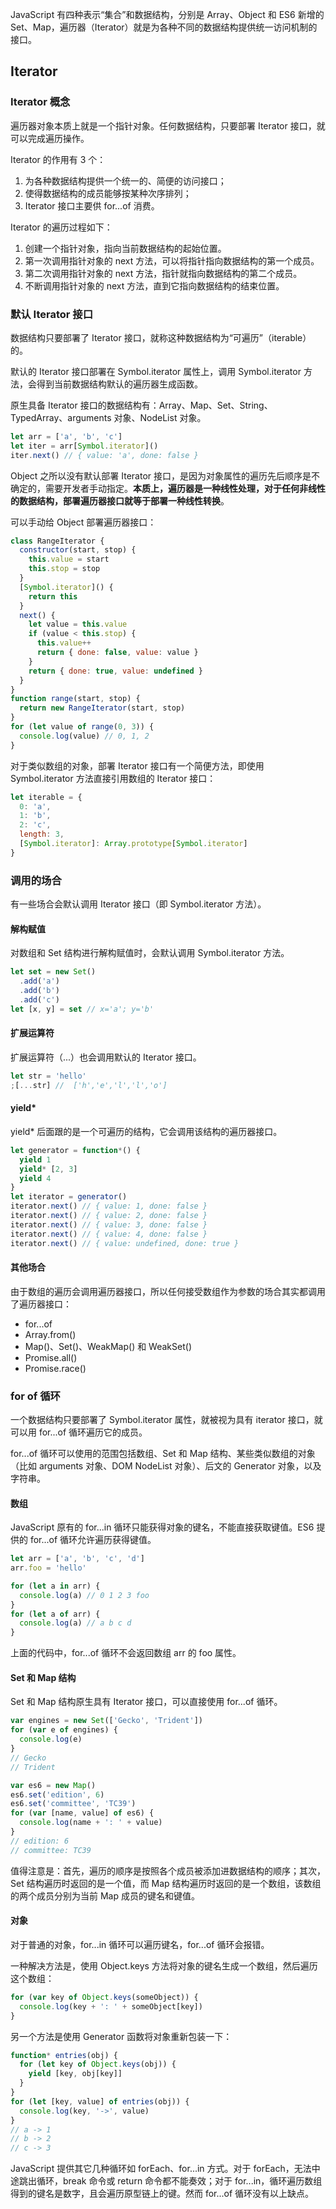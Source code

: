 [author=ke-ta]: # 'https://i.loli.net/2018/12/09/5c0cc2487465c.jpg'

JavaScript 有四种表示“集合”和数据结构，分别是 Array、Object 和 ES6 新增的 Set、Map，遍历器（Iterator）就是为各种不同的数据结构提供统一访问机制的接口。

## Iterator

### Iterator 概念

遍历器对象本质上就是一个指针对象。任何数据结构，只要部署 Iterator 接口，就可以完成遍历操作。

Iterator 的作用有 3 个：

1. 为各种数据结构提供一个统一的、简便的访问接口；
2. 使得数据结构的成员能够按某种次序排列；
3. Iterator 接口主要供 for...of 消费。

Iterator 的遍历过程如下：

1. 创建一个指针对象，指向当前数据结构的起始位置。
2. 第一次调用指针对象的 next 方法，可以将指针指向数据结构的第一个成员。
3. 第二次调用指针对象的 next 方法，指针就指向数据结构的第二个成员。
4. 不断调用指针对象的 next 方法，直到它指向数据结构的结束位置。

### 默认 Iterator 接口

数据结构只要部署了 Iterator 接口，就称这种数据结构为“可遍历”（iterable）的。

默认的 Iterator 接口部署在 Symbol.iterator 属性上，调用 Symbol.iterator 方法，会得到当前数据结构默认的遍历器生成函数。

原生具备 Iterator 接口的数据结构有：Array、Map、Set、String、TypedArray、arguments 对象、NodeList 对象。

```javascript
let arr = ['a', 'b', 'c']
let iter = arr[Symbol.iterator]()
iter.next() // { value: 'a', done: false }
```

Object 之所以没有默认部署 Iterator 接口，是因为对象属性的遍历先后顺序是不确定的，需要开发者手动指定。**本质上，遍历器是一种线性处理，对于任何非线性的数据结构，部署遍历器接口就等于部署一种线性转换**。

可以手动给 Object 部署遍历器接口：

```javascript
class RangeIterator {
  constructor(start, stop) {
    this.value = start
    this.stop = stop
  }
  [Symbol.iterator]() {
    return this
  }
  next() {
    let value = this.value
    if (value < this.stop) {
      this.value++
      return { done: false, value: value }
    }
    return { done: true, value: undefined }
  }
}
function range(start, stop) {
  return new RangeIterator(start, stop)
}
for (let value of range(0, 3)) {
  console.log(value) // 0, 1, 2
}
```

对于类似数组的对象，部署 Iterator 接口有一个简便方法，即使用 Symbol.iterator 方法直接引用数组的 Iterator 接口：

```javascript
let iterable = {
  0: 'a',
  1: 'b',
  2: 'c',
  length: 3,
  [Symbol.iterator]: Array.prototype[Symbol.iterator]
}
```

### 调用的场合

有一些场合会默认调用 Iterator 接口（即 Symbol.iterator 方法）。

#### 解构赋值

对数组和 Set 结构进行解构赋值时，会默认调用 Symbol.iterator 方法。

```javascript
let set = new Set()
  .add('a')
  .add('b')
  .add('c')
let [x, y] = set // x='a'; y='b'
```

#### 扩展运算符

扩展运算符（...）也会调用默认的 Iterator 接口。

```javascript
let str = 'hello'
;[...str] //  ['h','e','l','l','o']
```

#### yield\*

yield\* 后面跟的是一个可遍历的结构，它会调用该结构的遍历器接口。

```javascript
let generator = function*() {
  yield 1
  yield* [2, 3]
  yield 4
}
let iterator = generator()
iterator.next() // { value: 1, done: false }
iterator.next() // { value: 2, done: false }
iterator.next() // { value: 3, done: false }
iterator.next() // { value: 4, done: false }
iterator.next() // { value: undefined, done: true }
```

#### 其他场合

由于数组的遍历会调用遍历器接口，所以任何接受数组作为参数的场合其实都调用了遍历器接口：

- for...of
- Array.from()
- Map()、Set()、WeakMap() 和 WeakSet()
- Promise.all()
- Promise.race()

### for of 循环

一个数据结构只要部署了 Symbol.iterator 属性，就被视为具有 iterator 接口，就可以用 for...of 循环遍历它的成员。

for...of 循环可以使用的范围包括数组、Set 和 Map 结构、某些类似数组的对象（比如 arguments 对象、DOM NodeList 对象）、后文的 Generator 对象，以及字符串。

#### 数组

JavaScript 原有的 for...in 循环只能获得对象的键名，不能直接获取键值。ES6 提供的 for...of 循环允许遍历获得键值。

```javascript
let arr = ['a', 'b', 'c', 'd']
arr.foo = 'hello'

for (let a in arr) {
  console.log(a) // 0 1 2 3 foo
}
for (let a of arr) {
  console.log(a) // a b c d
}
```

上面的代码中，for...of 循环不会返回数组 arr 的 foo 属性。

#### Set 和 Map 结构

Set 和 Map 结构原生具有 Iterator 接口，可以直接使用 for...of 循环。

```javascript
var engines = new Set(['Gecko', 'Trident'])
for (var e of engines) {
  console.log(e)
}
// Gecko
// Trident

var es6 = new Map()
es6.set('edition', 6)
es6.set('committee', 'TC39')
for (var [name, value] of es6) {
  console.log(name + ': ' + value)
}
// edition: 6
// committee: TC39
```

值得注意是：首先，遍历的顺序是按照各个成员被添加进数据结构的顺序；其次，Set 结构遍历时返回的是一个值，而 Map 结构遍历时返回的是一个数组，该数组的两个成员分别为当前 Map 成员的键名和键值。

#### 对象

对于普通的对象，for...in 循环可以遍历键名，for...of 循环会报错。

一种解决方法是，使用 Object.keys 方法将对象的键名生成一个数组，然后遍历这个数组：

```javascript
for (var key of Object.keys(someObject)) {
  console.log(key + ': ' + someObject[key])
}
```

另一个方法是使用 Generator 函数将对象重新包装一下：

```javascript
function* entries(obj) {
  for (let key of Object.keys(obj)) {
    yield [key, obj[key]]
  }
}
for (let [key, value] of entries(obj)) {
  console.log(key, '->', value)
}
// a -> 1
// b -> 2
// c -> 3
```

JavaScript 提供其它几种循环如 forEach、for...in 方式。对于 forEach，无法中途跳出循环，break 命令或 return 命令都不能奏效；对于 for...in，循环遍历数组得到的键名是数字，且会遍历原型链上的键。然而 for...of 循环没有以上缺点。
